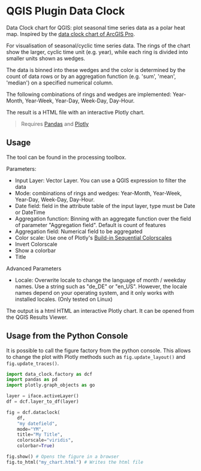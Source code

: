 # QGIS Plugin Data Clock

Data Clock chart for QGIS: plot seasonal time series data as a polar heat map. Inspired by the [data clock chart of ArcGIS Pro](https://pro.arcgis.com/en/pro-app/latest/help/analysis/geoprocessing/charts/data-clock.htm).

For visualisation of seasonal/cyclic time series data. The rings of the chart show the larger, cyclic time unit 
(e.g. year), while each ring is divided into smaller units shown as wedges.

The data is binned into these wedges and the color is determined by the count of data rows or by an aggregation function 
(e.g. 'sum', 'mean', 'median') on a specified numerical column.

The following combinations of rings and wedges are implemented:
Year-Month, Year-Week, Year-Day, Week-Day, Day-Hour.

The result is a HTML file with an interactive Plotly chart.

> Requires [Pandas](https://pandas.pydata.org/) and [Plotly](https://plotly.com/python/)


## Usage

The tool can be found in the processing toolbox.

Parameters:
- Input Layer: Vector Layer. You can use a QGIS expression to filter the data
- Mode: combinations of rings and wedges: Year-Month, Year-Week, Year-Day, Week-Day, Day-Hour.
- Date field: field in the attribute table of the input layer, type must be Date or DateTime 
- Aggregation function: Binning with an aggregate function over the field of parameter "Aggregation field". Default is count of features
- Aggregation field: Numerical field to be aggregated
- Color scale: Use one of Plotly's [Build-in Sequential Colorscales](https://plotly.com/python/builtin-colorscales/#builtin-sequential-color-scales)
- Invert Colorscale
- Show a colorbar
- Title

Advanced Parameters
- Locale: Overwrite locale to change the language of month / weekday names. Use a string such as "de_DE" or "en_US". However, the locale names depend on your operating system, and it only works with installed locales. (Only tested on Linux)

The output is a html HTML an interactive Plotly chart. It can be opened from the QGIS Results Viewer.

## Usage from the Python Console

It is possible to call the figure factory from the python console. This allows to change the plot with Plotly methods such as `fig.update_layout()` and `fig.update_traces()`.

```python
import data_clock.factory as dcf
import pandas as pd
import plotly.graph_objects as go

layer = iface.activeLayer()
df = dcf.layer_to_df(layer)

fig = dcf.dataclock(
    df, 
    "my datefield", 
    mode="YM", 
    title="My Title", 
    colorscale="viridis", 
    colorbar=True)

fig.show() # Opens the figure in a browser
fig.to_html("my_chart.html") # Writes the html file 
```
